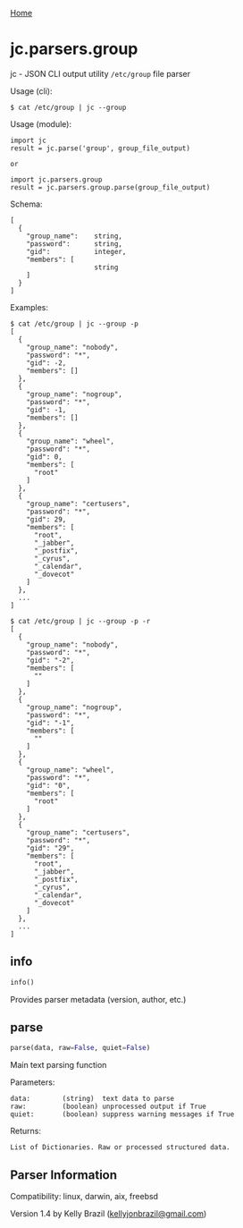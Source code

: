 [Home](https://kellyjonbrazil.github.io/jc/)

# jc.parsers.group
jc - JSON CLI output utility `/etc/group` file parser

Usage (cli):

    $ cat /etc/group | jc --group

Usage (module):

    import jc
    result = jc.parse('group', group_file_output)

    or

    import jc.parsers.group
    result = jc.parsers.group.parse(group_file_output)

Schema:

    [
      {
        "group_name":    string,
        "password":      string,
        "gid":           integer,
        "members": [
                         string
        ]
      }
    ]

Examples:

    $ cat /etc/group | jc --group -p
    [
      {
        "group_name": "nobody",
        "password": "*",
        "gid": -2,
        "members": []
      },
      {
        "group_name": "nogroup",
        "password": "*",
        "gid": -1,
        "members": []
      },
      {
        "group_name": "wheel",
        "password": "*",
        "gid": 0,
        "members": [
          "root"
        ]
      },
      {
        "group_name": "certusers",
        "password": "*",
        "gid": 29,
        "members": [
          "root",
          "_jabber",
          "_postfix",
          "_cyrus",
          "_calendar",
          "_dovecot"
        ]
      },
      ...
    ]

    $ cat /etc/group | jc --group -p -r
    [
      {
        "group_name": "nobody",
        "password": "*",
        "gid": "-2",
        "members": [
          ""
        ]
      },
      {
        "group_name": "nogroup",
        "password": "*",
        "gid": "-1",
        "members": [
          ""
        ]
      },
      {
        "group_name": "wheel",
        "password": "*",
        "gid": "0",
        "members": [
          "root"
        ]
      },
      {
        "group_name": "certusers",
        "password": "*",
        "gid": "29",
        "members": [
          "root",
          "_jabber",
          "_postfix",
          "_cyrus",
          "_calendar",
          "_dovecot"
        ]
      },
      ...
    ]


## info
```python
info()
```
Provides parser metadata (version, author, etc.)

## parse
```python
parse(data, raw=False, quiet=False)
```

Main text parsing function

Parameters:

    data:        (string)  text data to parse
    raw:         (boolean) unprocessed output if True
    quiet:       (boolean) suppress warning messages if True

Returns:

    List of Dictionaries. Raw or processed structured data.

## Parser Information
Compatibility:  linux, darwin, aix, freebsd

Version 1.4 by Kelly Brazil (kellyjonbrazil@gmail.com)
